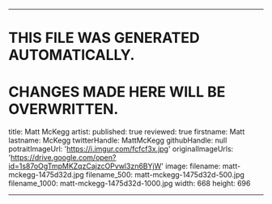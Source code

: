 ----

# THIS FILE WAS GENERATED AUTOMATICALLY.
# CHANGES MADE HERE WILL BE OVERWRITTEN.

title: Matt McKegg
artist:
  published: true
  reviewed: true
  firstname: Matt
  lastname: McKegg
  twitterHandle: MattMcKegg
  githubHandle: null
  potraitImageUrl: 'https://i.imgur.com/fcfcf3x.jpg'
  originalImageUrls: 'https://drive.google.com/open?id=1s87oOgTmpMKZqzCajzcOPvwl3zn6BYjW'
  image:
    filename: matt-mckegg-1475d32d.jpg
    filename_500: matt-mckegg-1475d32d-500.jpg
    filename_1000: matt-mckegg-1475d32d-1000.jpg
    width: 668
    height: 696

----

